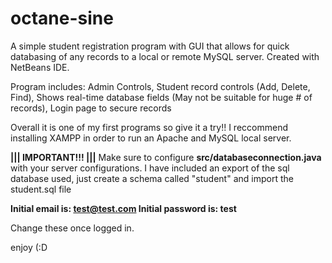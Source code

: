 # octane-sine

A simple student registration program with GUI that allows for quick databasing of any records to a local or remote MySQL server. Created with NetBeans IDE.

Program includes:
Admin Controls, Student record controls (Add, Delete, Find), Shows real-time database fields (May not be suitable for huge # of records), Login page to secure records
  
Overall it is one of my first programs so give it a try!! I reccommend installing XAMPP in order to run an Apache and MySQL local server.

**||| IMPORTANT!!! |||**
Make sure to configure **src/databaseconnection.java** with your server configurations.
I have included an export of the sql database used, just create a schema called "student" and import the student.sql file

**Initial email is: test@test.com
Initial password is: test**

Change these once logged in.

enjoy (:D
